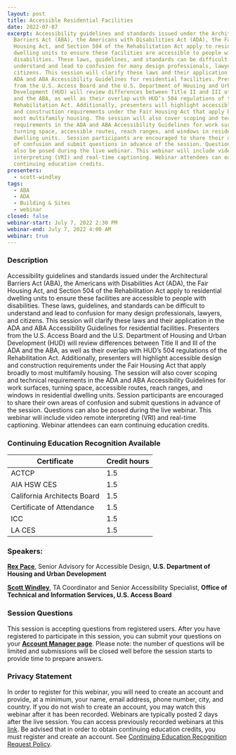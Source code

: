 ```yaml
---
layout: post
title: Accessible Residential Facilities
date: 2022-07-07
excerpt: Accessibility guidelines and standards issued under the Architectural
  Barriers Act (ABA), the Americans with Disabilities Act (ADA), the Fair
  Housing Act, and Section 504 of the Rehabilitation Act apply to residential
  dwelling units to ensure these facilities are accessible to people with
  disabilities. These laws, guidelines, and standards can be difficult to
  understand and lead to confusion for many design professionals, lawyers, and
  citizens. This session will clarify these laws and their application in the
  ADA and ABA Accessibility Guidelines for residential facilities. Presenters
  from the U.S. Access Board and the U.S. Department of Housing and Urban
  Development (HUD) will review differences between Title II and III of the ADA
  and the ABA, as well as their overlap with HUD’s 504 regulations of the
  Rehabilitation Act. Additionally, presenters will highlight accessible design
  and construction requirements under the Fair Housing Act that apply broadly to
  most multifamily housing. The session will also cover scoping and technical
  requirements in the ADA and ABA Accessibility Guidelines for work surfaces,
  turning space, accessible routes, reach ranges, and windows in residential
  dwelling units.  Session participants are encouraged to share their own areas
  of confusion and submit questions in advance of the session. Questions can
  also be posed during the live webinar. This webinar will include video remote
  interpreting (VRI) and real-time captioning. Webinar attendees can earn
  continuing education credits.
presenters:
  - scott-windley
tags:
  - ABA
  - ADA
  - Building & Sites
  - webinar
closed: false
webinar-start: July 7, 2022 2:30 PM
webinar-end: July 7, 2022 4:00 AM
webinar: true
---
```

### Description

Accessibility guidelines and standards issued under the Architectural Barriers Act (ABA), the Americans with Disabilities Act (ADA), the Fair Housing Act, and Section 504 of the Rehabilitation Act apply to residential dwelling units to ensure these facilities are accessible to people with disabilities. These laws, guidelines, and standards can be difficult to understand and lead to confusion for many design professionals, lawyers, and citizens. This session will clarify these laws and their application in the ADA and ABA Accessibility Guidelines for residential facilities. Presenters from the U.S. Access Board and the U.S. Department of Housing and Urban Development (HUD) will review differences between Title II and III of the ADA and the ABA, as well as their overlap with HUD’s 504 regulations of the Rehabilitation Act. Additionally, presenters will highlight accessible design and construction requirements under the Fair Housing Act that apply broadly to most multifamily housing. The session will also cover scoping and technical requirements in the ADA and ABA Accessibility Guidelines for work surfaces, turning space, accessible routes, reach ranges, and windows in residential dwelling units. Session participants are encouraged to share their own areas of confusion and submit questions in advance of the session. Questions can also be posed during the live webinar. This webinar will include video remote interpreting (VRI) and real-time captioning. Webinar attendees can earn continuing education credits.

### Continuing Education Recognition Available

| **Certificate**             | **Credit hours** |
| --------------------------- | ---------------- |
| ACTCP                       | 1.5              |
| AIA HSW CES                 | 1.5              |
| California Architects Board | 1.5              |
| Certificate of Attendance   | 1.5              |
| ICC                         | 1.5              |
| LA CES                      | 1.5              |

### Speakers:

**[Rex Pace](https://nam10.safelinks.protection.outlook.com/?url=https%3A%2F%2Fwww.accessibilityonline.org%2Fspeakers%2Fspeaker.aspx%3Fid%3D10680%26ret%3DLeased%2520Facilities&data=05%7C01%7Cbratta%40access-board.gov%7C913e36a067ab4c1e9aed08da35211169%7Cfc6093f5e55e4f93b2cf26d0822201c9%7C0%7C0%7C637880713386473383%7CUnknown%7CTWFpbGZsb3d8eyJWIjoiMC4wLjAwMDAiLCJQIjoiV2luMzIiLCJBTiI6Ik1haWwiLCJXVCI6Mn0%3D%7C3000%7C%7C%7C&sdata=Ge39xsXWq5QrqYN4vz56LnVYSSbDANUpdg2WDxsYyHg%3D&reserved=0)**, Senior Advisory for Accessible Design, **U.S. Department of Housing and Urban Development**

**[Scott Windley](https://nam10.safelinks.protection.outlook.com/?url=https%3A%2F%2Fwww.accessibilityonline.org%2Fspeakers%2Fspeaker.aspx%3Fid%3D10164%26ret%3DPlumbed%2520Elements%3A%2520Lavatories%2520and%2520Sinks%2C%2520Washers%2520and%2520Dryers%2C%2520and%2520Saunas%2520and%2520Steam%2520Rooms&data=05%7C01%7Cbratta%40access-board.gov%7C913e36a067ab4c1e9aed08da35211169%7Cfc6093f5e55e4f93b2cf26d0822201c9%7C0%7C0%7C637880713386473383%7CUnknown%7CTWFpbGZsb3d8eyJWIjoiMC4wLjAwMDAiLCJQIjoiV2luMzIiLCJBTiI6Ik1haWwiLCJXVCI6Mn0%3D%7C3000%7C%7C%7C&sdata=%2FaO3aEXL3QY58xJPfSARhCPPSxwonQ1XBrV%2BUWOFEGM%3D&reserved=0)**, TA Coordinator and Senior Accessibility Specialist, **Office of Technical and Information Services, U.S. Access Board**

### Session Questions

This session is accepting questions from registered users. After you have registered to participate in this session, you can submit your questions on your **[Account Manager page](https://www.accessibilityonline.org/ao/accountManager/110952)**. Please note: the number of questions will be limited and submissions will be closed well before the session starts to provide time to prepare answers.

### Privacy Statement

In order to register for this webinar, you will need to create an account and provide, at a minimum, your name, email address, phone number, city, and country. If you do not wish to create an account, you may watch this webinar after it has been recorded. Webinars are typically posted 2 days after the live session. You can access previously recorded webinars at this [link](https://www.accessibilityonline.org/ao/archives/). Be advised that in order to obtain continuing education credits, you must register and create an account. See [Continuing Education Recognition Request Policy](https://www.accessibilityonline.org/continuing-education/CEUDetails.aspx).